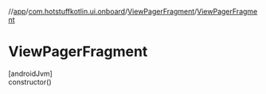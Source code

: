 //[app](../../../index.md)/[com.hotstuffkotlin.ui.onboard](../index.md)/[ViewPagerFragment](index.md)/[ViewPagerFragment](-view-pager-fragment.md)

# ViewPagerFragment

[androidJvm]\
constructor()
